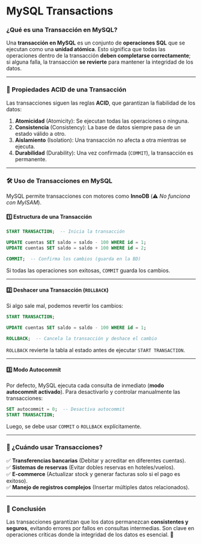 # MySQL Transactions

### **¿Qué es una Transacción en MySQL?**

Una **transacción en MySQL** es un conjunto de **operaciones SQL** que se ejecutan como una **unidad atómica**. Esto significa que todas las operaciones dentro de la transacción **deben completarse correctamente**; si alguna falla, la transacción **se revierte** para mantener la integridad de los datos.

---

### **📌 Propiedades ACID de una Transacción**

Las transacciones siguen las reglas **ACID**, que garantizan la fiabilidad de los datos:

1. **Atomicidad** (Atomicity): Se ejecutan todas las operaciones o ninguna.
2. **Consistencia** (Consistency): La base de datos siempre pasa de un estado válido a otro.
3. **Aislamiento** (Isolation): Una transacción no afecta a otra mientras se ejecuta.
4. **Durabilidad** (Durability): Una vez confirmada (`COMMIT`), la transacción es permanente.

---

### **🛠️ Uso de Transacciones en MySQL**

MySQL permite transacciones con motores como **InnoDB** (⚠️ _No funciona con MyISAM_).

#### **1️⃣ Estructura de una Transacción**

```sql
START TRANSACTION;  -- Inicia la transacción

UPDATE cuentas SET saldo = saldo - 100 WHERE id = 1;
UPDATE cuentas SET saldo = saldo + 100 WHERE id = 2;

COMMIT;  -- Confirma los cambios (guarda en la BD)
```

Si todas las operaciones son exitosas, `COMMIT` guarda los cambios.

---

#### **2️⃣ Deshacer una Transacción (`ROLLBACK`)**

Si algo sale mal, podemos revertir los cambios:

```sql
START TRANSACTION;

UPDATE cuentas SET saldo = saldo - 100 WHERE id = 1;

ROLLBACK;  -- Cancela la transacción y deshace el cambio
```

`ROLLBACK` revierte la tabla al estado antes de ejecutar `START TRANSACTION`.

---

#### **3️⃣ Modo Autocommit**

Por defecto, MySQL ejecuta cada consulta de inmediato (**modo autocommit activado**). Para desactivarlo y controlar manualmente las transacciones:

```sql
SET autocommit = 0;  -- Desactiva autocommit
START TRANSACTION;
```

Luego, se debe usar `COMMIT` o `ROLLBACK` explícitamente.

---

### **🚀 ¿Cuándo usar Transacciones?**

✅ **Transferencias bancarias** (Debitar y acreditar en diferentes cuentas).  
✅ **Sistemas de reservas** (Evitar dobles reservas en hoteles/vuelos).  
✅ **E-commerce** (Actualizar stock y generar facturas solo si el pago es exitoso).  
✅ **Manejo de registros complejos** (Insertar múltiples datos relacionados).

---

### **📌 Conclusión**

Las transacciones garantizan que los datos permanezcan **consistentes y seguros**, evitando errores por fallos en consultas intermedias. Son clave en operaciones críticas donde la integridad de los datos es esencial. 🚀